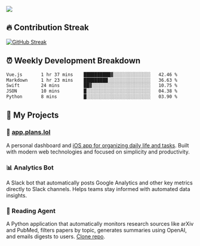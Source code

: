 ![](http://github-profile-summary-cards.vercel.app/api/cards/profile-details?username=sivori&theme=nightowl)

## 🔥 Contribution Streak
[![GitHub Streak](https://github-readme-streak-stats-murex-one.vercel.app?user=sivori&theme=nightowl&hide_border=true&card_width=700&card_height=200&ring=EBE011&fire=EB9B1B)](https://git.io/streak-stats)

## ⏰ Weekly Development Breakdown
<!--START_SECTION:waka-->

```txt
Vue.js       1 hr 37 mins    ██████████▓░░░░░░░░░░░░░░   42.46 %
Markdown     1 hr 23 mins    █████████░░░░░░░░░░░░░░░░   36.63 %
Swift        24 mins         ██▓░░░░░░░░░░░░░░░░░░░░░░   10.75 %
JSON         10 mins         █░░░░░░░░░░░░░░░░░░░░░░░░   04.38 %
Python       8 mins          █░░░░░░░░░░░░░░░░░░░░░░░░   03.90 %
```

<!--END_SECTION:waka-->

## 🚀 My Projects

### 📱 [app.plans.lol](https://app.plans.lol)
A personal dashboard and [iOS app for organizing daily life and tasks](https://apps.apple.com/us/app/plans-lol/id6703607762). Built with modern web technologies and focused on simplicity and productivity.

### 📊 Analytics Bot
A Slack bot that automatically posts Google Analytics and other key metrics directly to Slack channels. Helps teams stay informed with automated data insights.

### 🤖 Reading Agent

A Python application that automatically monitors research sources like arXiv and PubMed, filters papers by topic, generates summaries using OpenAI, and emails digests to users. [Clone repo](https://github.com/mentarch/reading-agent).

